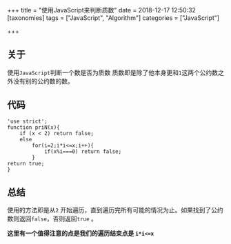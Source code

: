 +++
title = "使用JavaScript来判断质数"
date = 2018-12-17 12:50:32
[taxonomies]
tags = ["JavaScript", "Algorithm"]
categories = ["JavaScript"]

+++

## 关于

使用`JavaScript`判断一个数是否为质数
质数即是除了他本身更和`1`这两个公约数之外没有别的公约数的数。

## 代码

	'use strict';
	function priN(x){
    	if (x < 2) return false;
    	else
        	for(i=2;i*i<=x;i++){
            	if(x%i===0) return false;
        	}
    return true;
	}

## 总结

使用的方法即是从`2` 开始遍历，直到遍历完所有可能的情况为止。如果找到了公约数则返回`false`，否则返回`true` 。

__这里有一个值得注意的点是我们的遍历结束点是 `i*i<=x`__


